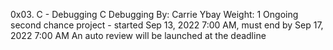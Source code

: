 0x03. C - Debugging
C
Debugging
 By: Carrie Ybay
 Weight: 1
 Ongoing second chance project - started Sep 13, 2022 7:00 AM, must end by Sep 17, 2022 7:00 AM
 An auto review will be launched at the deadline
